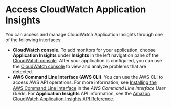 # Access CloudWatch Application Insights<a name="appinsights-accessing"></a>

You can access and manage CloudWatch Application Insights through one of the following interfaces:
+ **CloudWatch console**\. To add monitors for your application, choose **Application Insights** under **Insights** in the left navigation pane of the [CloudWatch console](http://console.aws.amazon.com/cloudwatch)\. After your application is configured, you can use the [CloudWatch console](https://console.aws.amazon.com/cloudwatch) to view and analyze problems that are detected\.
+ **AWS Command Line Interface \(AWS CLI\)**\. You can use the AWS CLI to access AWS API operations\. For more information, see [Installing the AWS Command Line Interface](https://docs.aws.amazon.com/cli/latest/userguide/cli-chap-install.html) in the *AWS Command Line Interface User Guide*\. For **Application Insights** API information, see the [Amazon CloudWatch Application Insights API Reference](https://docs.aws.amazon.com/appinsights/latest/APIReference/Welcome.html)\.